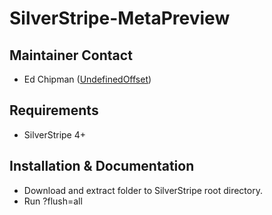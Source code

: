 # SilverStripe-MetaPreview

## Maintainer Contact

* Ed Chipman ([UndefinedOffset](https://github.com/UndefinedOffset))

## Requirements

 * SilverStripe 4+


## Installation & Documentation

 * Download and extract folder to SilverStripe root directory.
 * Run ?flush=all
